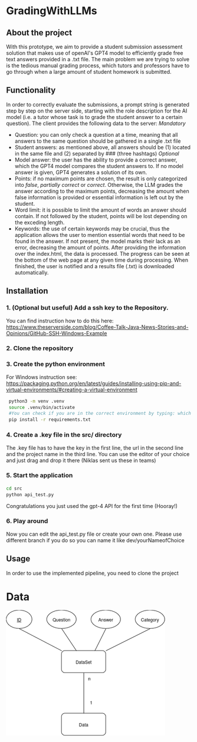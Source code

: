 # GradingWithLLMs
## About the project
With this prototype, we aim to provide a student submission assessment solution that makes use of openAI's GPT4 model to efficiently grade free text answers provided in a .txt file. The main problem we are trying to solve is the tedious manual grading process, which tutors and professors have to go through when a large amount of student homework is submitted. 

## Functionality
In order to correctly evaluate the submissions, a prompt string is generated step by step on the server side, starting with the role description for the AI model (i.e. a tutor whose task is to grade the student answer to a certain question). The client provides the following data to the server:
*Mandatory*
- Question: you can only check a question at a time, meaning that all answers to the same question should be gathered in a single .txt file
- Student answers: as mentioned above, all answers should be (1) located in the same file and (2) separated by ### (three hashtags)
*Optional*
- Model answer: the user has the ability to provide a correct answer, which the GPT4 model compares the student answers to. If no model answer is given, GPT4 generates a solution of its own.
- Points: if no maximum points are chosen, the result is only categorized into *false*, *partially correct* or *correct*. Otherwise, the LLM grades the answer according to the maximum points, decreasing the amount when false information is provided or essential information is left out by the student.
- Word limit: it is possible to limit the amount of words an answer should contain. If not followed by the student, points will be lost depending on the exceding length.
- Keywords: the use of certain keywords may be crucial, thus the application allows the user to mention essential words that need to be found in the answer. If not present, the model marks their lack as an error, decreasing the amount of points.
After providing the information over the index.html, the data is processed. The progress can be seen at the bottom of the web page at any given time during processing. When finished, the user is notified and a results file (.txt) is downloaded automatically.

## Installation
### 1. (Optional but useful) Add a ssh key to the Repository. 
You can find instruction how to do this here: https://www.theserverside.com/blog/Coffee-Talk-Java-News-Stories-and-Opinions/GitHub-SSH-Windows-Example
### 2. Clone the repository

### 3. Create the python environment
For Windows instruction see: https://packaging.python.org/en/latest/guides/installing-using-pip-and-virtual-environments/#creating-a-virtual-environment
```bash
 python3 -m venv .venv
 source .venv/bin/activate
 #You can check if you are in the correct environment by typing: which python
 pip install -r requirements.txt
```
### 4. Create a .key file in the src/ directory
The .key file has to have the key in the first line, the url in the second line and the project name in the third line. You can use  the editor of your choice and just drag and drop it there
(Niklas sent us these in teams)
### 5. Start the application
```bash
cd src
python api_test.py
```
Congratulations you just used the gpt-4 API for the first time (Hooray!)

### 6. Play around
Now you can edit the api_test.py file or create your own one. Please use different branch if you do so you can name it like dev/yourNameofChoice

## Usage
In order to use the implemented pipeline, you need to clone the project

# Data

![Proposal how our data should look](Data_Diagram.drawio.png)
